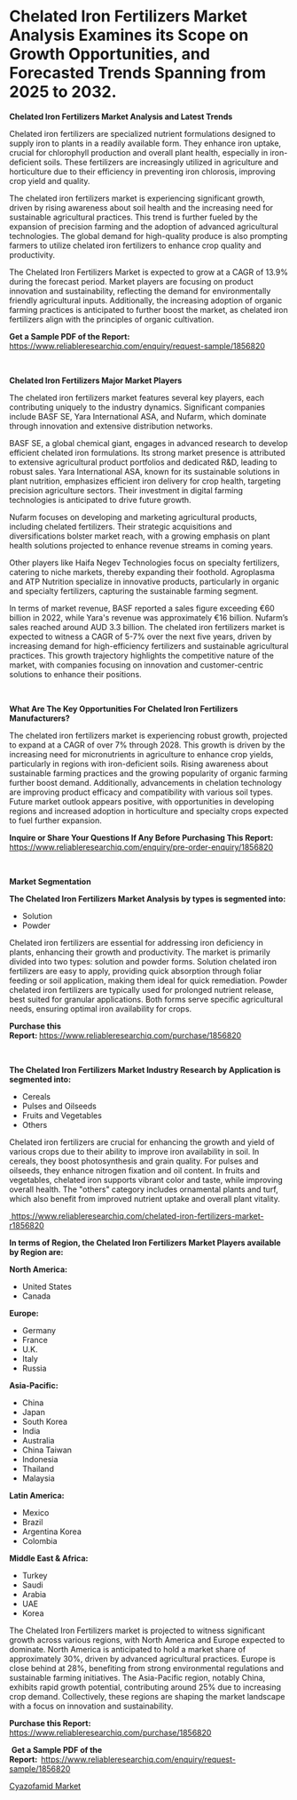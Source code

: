 <p><h1>Chelated Iron Fertilizers Market Analysis Examines its Scope on Growth Opportunities, and Forecasted Trends Spanning from 2025 to 2032.</h1></p><p><strong>Chelated Iron Fertilizers Market Analysis and Latest Trends</strong></p>
<p><p>Chelated iron fertilizers are specialized nutrient formulations designed to supply iron to plants in a readily available form. They enhance iron uptake, crucial for chlorophyll production and overall plant health, especially in iron-deficient soils. These fertilizers are increasingly utilized in agriculture and horticulture due to their efficiency in preventing iron chlorosis, improving crop yield and quality. </p><p>The chelated iron fertilizers market is experiencing significant growth, driven by rising awareness about soil health and the increasing need for sustainable agricultural practices. This trend is further fueled by the expansion of precision farming and the adoption of advanced agricultural technologies. The global demand for high-quality produce is also prompting farmers to utilize chelated iron fertilizers to enhance crop quality and productivity. </p><p>The Chelated Iron Fertilizers Market is expected to grow at a CAGR of 13.9% during the forecast period. Market players are focusing on product innovation and sustainability, reflecting the demand for environmentally friendly agricultural inputs. Additionally, the increasing adoption of organic farming practices is anticipated to further boost the market, as chelated iron fertilizers align with the principles of organic cultivation.</p></p>
<p><strong>Get a Sample PDF of the Report:&nbsp;</strong> <a href="https://www.reliableresearchiq.com/enquiry/request-sample/1856820?utm_campaign=3066&utm_medium=2&utm_source=Github&utm_content=ia&utm_term=30032025&utm_id=chelated-iron-fertilizers">https://www.reliableresearchiq.com/enquiry/request-sample/1856820</a></p>
<p>&nbsp;</p>
<p><strong>Chelated Iron Fertilizers Major Market Players</strong></p>
<p><p>The chelated iron fertilizers market features several key players, each contributing uniquely to the industry dynamics. Significant companies include BASF SE, Yara International ASA, and Nufarm, which dominate through innovation and extensive distribution networks.</p><p>BASF SE, a global chemical giant, engages in advanced research to develop efficient chelated iron formulations. Its strong market presence is attributed to extensive agricultural product portfolios and dedicated R&D, leading to robust sales. Yara International ASA, known for its sustainable solutions in plant nutrition, emphasizes efficient iron delivery for crop health, targeting precision agriculture sectors. Their investment in digital farming technologies is anticipated to drive future growth.</p><p>Nufarm focuses on developing and marketing agricultural products, including chelated fertilizers. Their strategic acquisitions and diversifications bolster market reach, with a growing emphasis on plant health solutions projected to enhance revenue streams in coming years.</p><p>Other players like Haifa Negev Technologies focus on specialty fertilizers, catering to niche markets, thereby expanding their foothold. Agroplasma and ATP Nutrition specialize in innovative products, particularly in organic and specialty fertilizers, capturing the sustainable farming segment.</p><p>In terms of market revenue, BASF reported a sales figure exceeding €60 billion in 2022, while Yara's revenue was approximately €16 billion. Nufarm’s sales reached around AUD 3.3 billion. The chelated iron fertilizers market is expected to witness a CAGR of 5-7% over the next five years, driven by increasing demand for high-efficiency fertilizers and sustainable agricultural practices. This growth trajectory highlights the competitive nature of the market, with companies focusing on innovation and customer-centric solutions to enhance their positions.</p></p>
<p>&nbsp;</p>
<p><strong>What Are The Key Opportunities For Chelated Iron Fertilizers Manufacturers?</strong></p>
<p><p>The chelated iron fertilizers market is experiencing robust growth, projected to expand at a CAGR of over 7% through 2028. This growth is driven by the increasing need for micronutrients in agriculture to enhance crop yields, particularly in regions with iron-deficient soils. Rising awareness about sustainable farming practices and the growing popularity of organic farming further boost demand. Additionally, advancements in chelation technology are improving product efficacy and compatibility with various soil types. Future market outlook appears positive, with opportunities in developing regions and increased adoption in horticulture and specialty crops expected to fuel further expansion.</p></p>
<p><strong>Inquire or Share Your Questions If Any Before Purchasing This Report:</strong> <a href="https://www.reliableresearchiq.com/enquiry/pre-order-enquiry/1856820?utm_campaign=3066&utm_medium=2&utm_source=Github&utm_content=ia&utm_term=30032025&utm_id=chelated-iron-fertilizers">https://www.reliableresearchiq.com/enquiry/pre-order-enquiry/1856820</a></p>
<p>&nbsp;</p>
<p><strong>Market Segmentation</strong></p>
<p><strong>The Chelated Iron Fertilizers Market Analysis by types is segmented into:</strong></p>
<p><ul><li>Solution</li><li>Powder</li></ul></p>
<p><p>Chelated iron fertilizers are essential for addressing iron deficiency in plants, enhancing their growth and productivity. The market is primarily divided into two types: solution and powder forms. Solution chelated iron fertilizers are easy to apply, providing quick absorption through foliar feeding or soil application, making them ideal for quick remediation. Powder chelated iron fertilizers are typically used for prolonged nutrient release, best suited for granular applications. Both forms serve specific agricultural needs, ensuring optimal iron availability for crops.</p></p>
<p><strong>Purchase this Report:&nbsp;</strong><a href="https://www.reliableresearchiq.com/purchase/1856820?utm_campaign=3066&utm_medium=2&utm_source=Github&utm_content=ia&utm_term=30032025&utm_id=chelated-iron-fertilizers">https://www.reliableresearchiq.com/purchase/1856820</a></p>
<p>&nbsp;</p>
<p><strong>The Chelated Iron Fertilizers Market Industry Research by Application is segmented into:</strong></p>
<p><ul><li>Cereals</li><li>Pulses and Oilseeds</li><li>Fruits and Vegetables</li><li>Others</li></ul></p>
<p><p>Chelated iron fertilizers are crucial for enhancing the growth and yield of various crops due to their ability to improve iron availability in soil. In cereals, they boost photosynthesis and grain quality. For pulses and oilseeds, they enhance nitrogen fixation and oil content. In fruits and vegetables, chelated iron supports vibrant color and taste, while improving overall health. The "others" category includes ornamental plants and turf, which also benefit from improved nutrient uptake and overall plant vitality.</p></p>
<p><a href="https://www.reliableresearchiq.com/chelated-iron-fertilizers-market-r1856820?utm_campaign=3066&utm_medium=2&utm_source=Github&utm_content=ia&utm_term=30032025&utm_id=chelated-iron-fertilizers">&nbsp;https://www.reliableresearchiq.com/chelated-iron-fertilizers-market-r1856820</a></p>
<p><strong>In terms of Region, the Chelated Iron Fertilizers Market Players available by Region are:</strong></p>
<p>
    <p> <strong> North America: </strong>
        <ul>
            <li>United States</li>
            <li>Canada</li>
        </ul>
        </p> 
    <p> <strong> Europe: </strong>
        <ul>
            <li>Germany</li>
            <li>France</li>
            <li>U.K.</li>
            <li>Italy</li>
            <li>Russia</li>
        </ul>
        </p> 
    <p> <strong> Asia-Pacific: </strong>
        <ul>
            <li>China</li>
            <li>Japan</li>
            <li>South Korea</li>
            <li>India</li>
            <li>Australia</li>
            <li>China Taiwan</li>
            <li>Indonesia</li>
            <li>Thailand</li>
            <li>Malaysia</li>
        </ul>
        </p> 
    <p> <strong> Latin America: </strong>
        <ul>
            <li>Mexico</li>
            <li>Brazil</li>
            <li>Argentina Korea</li>
            <li>Colombia</li>
        </ul>
        </p> 
    <p> <strong> Middle East & Africa: </strong>
        <ul>
            <li>Turkey</li>
            <li>Saudi</li>
            <li>Arabia</li>
            <li>UAE</li>
            <li>Korea</li>
        </ul>
    </p>
    </p>
<p><p>The Chelated Iron Fertilizers market is projected to witness significant growth across various regions, with North America and Europe expected to dominate. North America is anticipated to hold a market share of approximately 30%, driven by advanced agricultural practices. Europe is close behind at 28%, benefiting from strong environmental regulations and sustainable farming initiatives. The Asia-Pacific region, notably China, exhibits rapid growth potential, contributing around 25% due to increasing crop demand. Collectively, these regions are shaping the market landscape with a focus on innovation and sustainability.</p></p>
<p><strong>Purchase this Report: </strong><a href="https://www.reliableresearchiq.com/purchase/1856820?utm_campaign=3066&utm_medium=2&utm_source=Github&utm_content=ia&utm_term=30032025&utm_id=chelated-iron-fertilizers">https://www.reliableresearchiq.com/purchase/1856820</a></p>
<p>&nbsp;<strong>Get a Sample PDF of the Report:&nbsp;&nbsp;</strong><a href="https://www.reliableresearchiq.com/enquiry/request-sample/1856820?utm_campaign=3066&utm_medium=2&utm_source=Github&utm_content=ia&utm_term=30032025&utm_id=chelated-iron-fertilizers">https://www.reliableresearchiq.com/enquiry/request-sample/1856820</a></p>
<p><strong></strong></p>
<p><p><a href="https://github.com/zitanebeibit9/Market-Research-Report-List-1/blob/main/cyazofamid-market.md?utm_campaign=3066&utm_medium=2&utm_source=Github&utm_content=ia&utm_term=30032025&utm_id=chelated-iron-fertilizers">Cyazofamid Market</a></p></p>